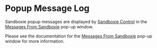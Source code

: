 # Popup Message Log

Sandboxie popup messages are displayed by [Sandboxie Control](SandboxieControl.md) in the [Messages From Sandboxie](MessagesFromSandboxie.md) pop-up window.

Please see the documentation for the [Messages From Sandboxie](MessagesFromSandboxie.md) pop-up window for more information.
